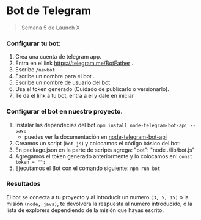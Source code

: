 # Bot de Telegram

> Semana 5 de Launch X

### Configurar tu bot:

1. Crea una cuenta de telegram app.
2. Entra en el link https://telegram.me/BotFather .
3. Escribe ```/newbot```.
4. Escribe un nombre para el bot .
5. Escribe un nombre de usuario del bot.
6. Usa el token generado (Cuidado de publicarlo o versionarlo).
7. Te da el link a tu bot, entra a el y dale en iniciar


### Configurar el bot en nuestro proyecto.

1. Instalar las dependecias del bot ```npm install node-telegram-bot-api --save```
    -   puedes ver la documentación en [node-telegram-bot-api](https://www.npmjs.com/package/node-telegram-bot-api)
2. Creamos un script (```bot.js```) y colocamos el código básico del bot:
3. En package.json en la parte de scripts agrega: "bot": "node ./lib/bot.js"
4. Agregamos el token generado anteriormente y lo colocamos en: ```const token = "";```
5. Ejecutamos el Bot con el comando siguiente: ```npm run bot```

### Resultados 

El bot se conecta a tu proyecto y al introducir un numero ```(3, 5, 15)``` o la misión ```(node, java)```, te devolvera la respuesta al número introducído, o la lista de explorers dependiendo de la misión que hayas escrito.

